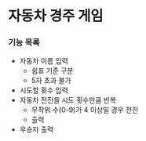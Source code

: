# 자동차 경주 게임

### 기능 목록
- 자동차 이름 입력
  - 쉼표 기준 구분
  - 5자 초과 불가
- 시도할 횟수 입력
- 자동차 전진을 시도 횟수만큼 반복
  - 무작위 수(0-9)가 4 이상일 경우 전진
  - 출력
- 우승자 출력